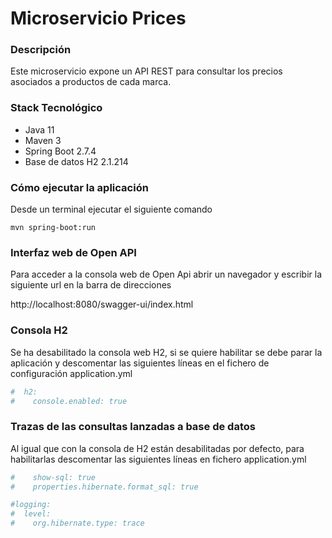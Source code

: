# Microservicio Prices

### Descripción
Este microservicio expone un API REST para consultar los precios asociados a productos de cada marca.


### Stack Tecnológico
- Java 11
- Maven 3
- Spring Boot 2.7.4
- Base de datos H2 2.1.214

### Cómo ejecutar la aplicación
Desde un terminal ejecutar el siguiente comando

```shell
mvn spring-boot:run
``` 

### Interfaz web de Open API
Para acceder a la consola web de Open Api abrir un navegador y escribir la siguiente url en la barra de direcciones

http://localhost:8080/swagger-ui/index.html

### Consola H2
Se ha desabilitado la consola web H2, si se quiere habilitar se debe parar la aplicación y descomentar las siguientes
líneas en el fichero de configuración application.yml

```yaml
#  h2:
#    console.enabled: true
```

### Trazas de las consultas lanzadas a base de datos
Al igual que con la consola de H2 están desabilitadas por defecto, para habilitarlas descomentar las siguientes líneas
en fichero application.yml

```yaml
#    show-sql: true
#    properties.hibernate.format_sql: true

#logging:
#  level:
#    org.hibernate.type: trace
```